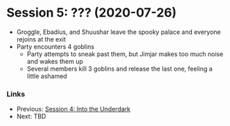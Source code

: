 # Session 5: ???  (2020-07-26)
* Groggle, Ebadius, and Shuushar leave the spooky palace and everyone rejoins at the exit
* Party encounters 4 goblins
    * Party attempts to sneak past them, but Jimjar makes too much noise and wakes them up
    * Several members kill 3 goblins and release the last one, feeling a little ashamed

### Links
* Previous: [Session 4: Into the Underdark](session4-2020-07-12.md)
* Next: TBD
